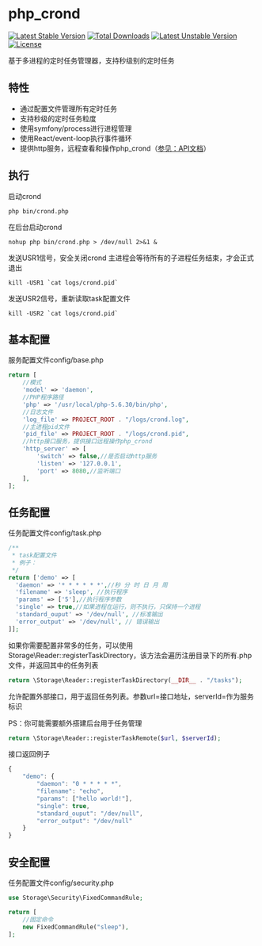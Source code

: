php_crond 
=============
[![Latest Stable Version](https://poser.pugx.org/lizhibin/php-crond/version)](https://packagist.org/packages/lizhibin/php-crond)
[![Total Downloads](https://poser.pugx.org/lizhibin/php-crond/downloads)](https://packagist.org/packages/lizhibin/php-crond)
[![Latest Unstable Version](https://poser.pugx.org/lizhibin/php-crond/v/unstable)](//packagist.org/packages/lizhibin/php-crond)
[![License](https://poser.pugx.org/lizhibin/php-crond/license)](https://packagist.org/packages/lizhibin/php-crond)

基于多进程的定时任务管理器，支持秒级别的定时任务

特性
---------------
+ 通过配置文件管理所有定时任务
+ 支持秒级的定时任务粒度
+ 使用symfony/process进行进程管理
+ 使用React/event-loop执行事件循环
+ 提供http服务，远程查看和操作php_crond（[参见：API文档](https://github.com/lizhibin205/php_crond/wiki/API%E6%8E%A5%E5%8F%A3%E6%96%87%E6%A1%A3)）

执行
---------------
启动crond
```shell
php bin/crond.php
```
在后台启动crond
```shell
nohup php bin/crond.php > /dev/null 2>&1 &
```

发送USR1信号，安全关闭crond
主进程会等待所有的子进程任务结束，才会正式退出
```shell
kill -USR1 `cat logs/crond.pid`
```

发送USR2信号，重新读取task配置文件
```shell
kill -USR2 `cat logs/crond.pid`
```

基本配置
---------------
服务配置文件config/base.php
```php
return [
    //模式
    'model' => 'daemon',
    //PHP程序路径
    'php' => '/usr/local/php-5.6.30/bin/php',
    //日志文件
    'log_file' => PROJECT_ROOT . "/logs/crond.log",
    //主进程pid文件
    'pid_file' => PROJECT_ROOT . "/logs/crond.pid",
    //http接口服务，提供接口远程操作php_crond
    'http_server' => [
        'switch' => false,//是否启动http服务
        'listen' => '127.0.0.1',
        'port' => 8080,//监听端口
    ],
];
```

任务配置
---------------
任务配置文件config/task.php

```php
/**
 * task配置文件
 * 例子：
 */
return ['demo' => [
  'daemon' => '* * * * * *',//秒 分 时 日 月 周
  'filename' => 'sleep', //执行程序
  'params' => ['5'],//执行程序参数
  'single' => true,//如果进程在运行，则不执行，只保持一个进程
  'standard_ouput' => '/dev/null', //标准输出
  'error_output' => '/dev/null', // 错误输出
]];

```

如果你需要配置非常多的任务，可以使用Storage\Reader::registerTaskDirectory，该方法会遍历注册目录下的所有.php文件，并返回其中的任务列表

```php
return \Storage\Reader::registerTaskDirectory(__DIR__ . "/tasks");
```

允许配置外部接口，用于返回任务列表。参数url=接口地址，serverId=作为服务标识

PS：你可能需要额外搭建后台用于任务管理

```php
return \Storage\Reader::registerTaskRemote($url, $serverId);
```

接口返回例子

```javascript
{
    "demo": {
        "daemon": "0 * * * * *",
        "filename": "echo",
        "params": ["hello world!"],
        "single": true,
        "standard_ouput": "/dev/null",
        "error_output": "/dev/null"
    }
}
```

安全配置
---------------
任务配置文件config/security.php

```php
use Storage\Security\FixedCommandRule;

return [
    //固定命令
    new FixedCommandRule("sleep"),
];
```
